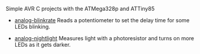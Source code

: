 Simple AVR C projects with the ATMega328p and ATTiny85

* [analog-blinkrate](https://github.com/spro/learning-avrc/tree/master/analog-blinkrate)
  Reads a potentiometer to set the delay time for some LEDs blinking.

* [analog-nightlight](https://github.com/spro/learning-avrc/tree/master/analog-nightlight)
  Measures light with a photoresistor and turns on more LEDs as it gets darker.
